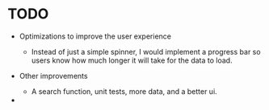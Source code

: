 #  TODO

- Optimizations to improve the user experience
  - Instead of just a simple spinner, I would implement a progress bar so users know how much longer it will take for the data to load.

- Other improvements
  - A search function, unit tests, more data, and a better ui.
  
-
